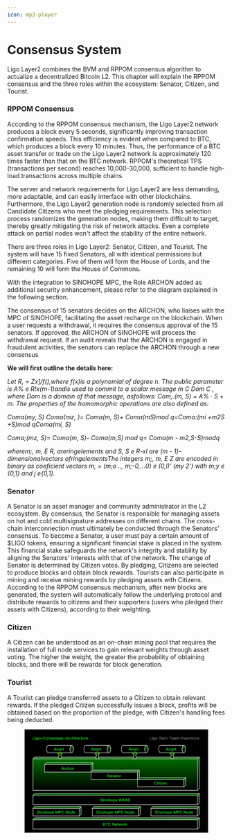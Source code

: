 ```yaml
---
icon: mp3-player
---
```


# Consensus System

&#x20;    Ligo Layer2 combines the BVM and RPPOM consensus algorithm to actualize a decentralized Bitcoin L2. This chapter will explain the RPPOM consensus and the three roles within the ecosystem: Senator, Citizen, and Tourist.

### **RPPOM Consensus**

According to the RPPOM consensus mechanism, the Ligo Layer2 network produces a block every 5 seconds, significantly improving transaction confirmation speeds. This efficiency is evident when compared to BTC, which produces a block every 10 minutes. Thus, the performance of a BTC asset transfer or trade on the Ligo Layer2 network is approximately 120 times faster than that on the BTC network. RPPOM's theoretical TPS (transactions per second) reaches 10,000-30,000, sufficient to handle high-load transactions across multiple chains.

The server and network requirements for Ligo Layer2 are less demanding, more adaptable, and can easily interface with other blockchains. Furthermore, the Ligo Layer2 generation node is randomly selected from all Candidate Citizens who meet the pledging requirements. This selection process randomizes the generation nodes, making them difficult to target, thereby greatly mitigating the risk of network attacks. Even a complete attack on partial nodes won't affect the stability of the entire network.

There are three roles in Ligo Layer2: Senator, Citizen, and Tourist. The system will have 15 fixed Senators, all with identical permissions but different categories. Five of them will form the House of Lords, and the remaining 10 will form the House of Commons.

With the integration to SINOHOPE MPC, the Role ARCHON added as additional security enhancement, please refer to the diagram explained in the following section.

The consensus of 15 senators decides on the ARCHON, who liaises with the MPC of SINOHOPE, facilitating the asset recharge on the blockchain. When a user requests a withdrawal, it requires the consensus approval of the 15 senators. If approved, the ARCHON of SINOHOPE will process the withdrawal request. If an audit reveals that the ARCHON is engaged in fraudulent activities, the senators can replace the ARCHON through a new consensus

**We will first outline the details here:**

_Let R, = Zx]/f(),where f(x)is a polynomial of degree n. The public parameter is A% e R!x(m-1)andis used to commit to a scalar message m C Dom C , where Dom is a domain of that message, asfollows: Com,.(m, S) = A% · S + m. The properties of the homomorphic operations are also defined as:_

_Coma(my, S) Coma(mz, )= Coma(m, S)+ Coma(mS)mod q=Coma:(mi +m2S +S)mod qComa(mi, S)_

_Coma;(mz, S)= Coma(m, S)- Coma(m,S) mod q= Coma(m - m2,S-S)modq_

_wherem;, m, E R, areringelements and S, S e R-xl are (m - 1)-dimensionalvectors ofringelementsThe integers m;, m, E Z are encoded in binary as coeficient vectors m, = (m;o .., m;-0,...0) e (0,l)' (my 2') with m;y e {0,1} and j e{0,1}._

### Senator

&#x20;     A Senator is an asset manager and community administrator in the L2 ecosystem. By consensus, the Senator is responsible for managing assets on hot and cold multisignature addresses on different chains. The cross-chain interconnection must ultimately be conducted through the Senators' consensus. To become a Senator, a user must pay a certain amount of $LIGO tokens, ensuring a significant financial stake is placed in the system. This financial stake safeguards the network's integrity and stability by aligning the Senators' interests with that of the network. The change of Senator is determined by Citizen votes. By pledging, Citizens are selected to produce blocks and obtain block rewards. Tourists can also participate in mining and receive mining rewards by pledging assets with Citizens. According to the RPPOM consensus mechanism, after new blocks are generated, the system will automatically follow the underlying protocol and distribute rewards to citizens and their supporters (users who pledged their assets with Citizens), according to their weighting.

### Citizen

&#x20;   A Citizen can be understood as an on-chain mining pool that requires the installation of full node services to gain relevant weights through asset voting. The higher the weight, the greater the probability of obtaining blocks, and there will be rewards for block generation.

### Tourist

&#x20;   A Tourist can pledge transferred assets to a Citizen to obtain relevant rewards. If the pledged Citizen successfully issues a block, profits will be obtained based on the proportion of the pledge, with Citizen's handling fees being deducted. &#x20;

<figure><img src="../.gitbook/assets/image (9).png" alt=""><figcaption></figcaption></figure>
